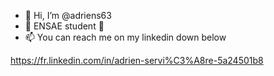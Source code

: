 - 👋 Hi, I’m @adriens63
- 👀 ENSAE student 🌱 
- 📫 You can reach me on my linkedin down below 

https://fr.linkedin.com/in/adrien-servi%C3%A8re-5a24501b8

<!---
adriens63/adriens63 is a ✨ special ✨ repository because its `README.md` (this file) appears on your GitHub profile.
You can click the Preview link to take a look at your changes.
--->
